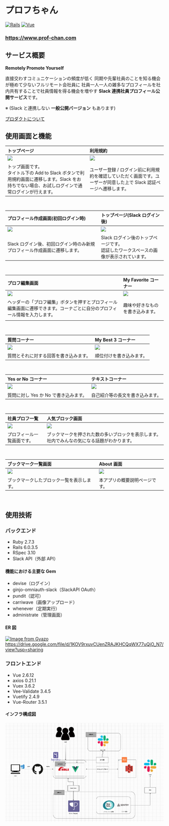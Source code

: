 # **プロフちゃん**

[![Rails](https://img.shields.io/badge/Rails-v6.0.3.5-%23a72332)](https://rubygems.org/gems/rails/versions/6.0.3.5)
[![Vue](https://img.shields.io/badge/Vue-v2.6.12-%2342b77c)](https://www.npmjs.com/package/vue/v/2.6.12)

### **https://www.prof-chan.com**

## **サービス概要**

**Remotely Promote Yourself**

直接交わすコミュニケーションの頻度が低く
同期や先輩社員のことを知る機会が極めて少ないフルリモート会社員に
社員一人一人の雑多なプロフィールを社内共有することで社員情報を得る機会を増やす
**Slack 連携社員プロフィール公開サービス**です。

※ (Slack と連携しない **一般公開バージョン** もあります)

[プロダクトについて](/README_product.md)

## 使用画面と機能

| トップページ                                                                                                                                             | 利用規約                                                                                                             |
| :------------------------------------------------------------------------------------------------------------------------------------------------------- | :------------------------------------------------------------------------------------------------------------------- |
| <img src="https://i.gyazo.com/ca95d2ee7aa2968836475f076a7ec644.png">                                                                                     | <img src="https://i.gyazo.com/1c2dd728e88bfbd3162288b1dcd98170.png">                                                 |
| トップ画面です。<br>タイトル下の Add to Slack ボタンで利用規約画面に遷移します。Slack をお持ちでない場合、お試しログインで通常ログインが行えます。 | ユーザー登録 / ログイン前に利用規約を確認していただく画面です。ユーザーが同意した上で Slack 認証ページへ遷移します。 |

<br>

| プロフィール作成画面(初回ログイン時)                                       | トップページ(Slack ログイン後)                                                           |
| :------------------------------------------------------------------------- | :--------------------------------------------------------------------------------------- |
| <img src="https://i.gyazo.com/2d9c300c2a8464ec7bae8e367445196d.png">       | <img src="https://i.gyazo.com/c741b4eed180de7f423d1e61f357a6bc.png">                     |
| Slack ログイン後、初回ログイン時のみ新規プロフィール作成画面に遷移します。 | Slack ログイン後のトップページです。<br>認証したワークスペースの画像が表示されています。 |

<br>

| プロフ編集画面                                                                                                             | My Favorite コーナー                                                 |
| :------------------------------------------------------------------------------------------------------------------------- | :------------------------------------------------------------------- |
| <img src="https://i.gyazo.com/af32a76cd81f05f1c6db3e779dfa1ee2.png">                                                       | <img src="https://i.gyazo.com/c10b4597411aabddf091df691a859989.png"> |
| ヘッダーの「プロフ編集」ボタンを押すとプロフィール編集画面に遷移できます。コーナごとに自分のプロフィール情報を入力します。 | 趣味や好きなものを書き込みます。                                     |
|                                                                                                                            |

<br>

| 質問コーナー                                                         | My Best 3 コーナー                                                   |
| :------------------------------------------------------------------- | :------------------------------------------------------------------- |
| <img src="https://i.gyazo.com/31741879fac6a585f2aaaf61a1d16165.png"> | <img src="https://i.gyazo.com/4dd69482d04ac52f2e6347c0fc84fa31.png"> |
| 質問とそれに対する回答を書き込みます。                               | 順位付けを書き込みます。                                             |

<br>

| Yes or No コーナー                                                   | テキストコーナー                                                     |
| :------------------------------------------------------------------- | :------------------------------------------------------------------- |
| <img src="https://i.gyazo.com/12dbd5bb290b9522464794a1824f1852.png"> | <img src="https://i.gyazo.com/a5e9375fef2cc29eec8f1789745dbe07.png"> |
| 質問に対し Yes か No で書き込みます。                                | 自己紹介等の長文を書き込みます。                                     |

<br>

| 社員プロフ一覧                                                       | 人気ブロック画面                                                                             |
| :------------------------------------------------------------------- | :------------------------------------------------------------------------------------------- |
| <img src="https://i.gyazo.com/3e08e9a1bfe537b0c03ae2d68d99de71.png"> | <img src="https://i.gyazo.com/a557cbff123035c50df7d7ea3c8a8d93.png">                         |
| プロフィール一覧画面です。                                           | ブックマークを押された数の多いブロックを表示します。社内でみんなの気になる話題がわかります。 |

<br>

| ブックマーク一覧画面                                                 | About 画面                                                           |
| :------------------------------------------------------------------- | :------------------------------------------------------------------- |
| <img src="https://i.gyazo.com/e1038c4368993fc09a37b74dd329f4de.png"> | <img src="https://i.gyazo.com/55290f605afd491767d73ed1a62cb7eb.png"> |
| ブックマークしたブロック一覧を表示します。                           | 本アプリの概要説明ページです。                                       |

<br>

## 使用技術

### バックエンド

- Ruby 2.7.3
- Rails 6.0.3.5
- RSpec 3.10
- Slack API（外部 API）

#### 機能における主要な Gem

- devise（ログイン）
- ginjo-omniauth-slack（SlackAPI OAuth）
- pundit（認可）
- carriwave（画像アップロード）
- whenever（定期実行）
- administrate（管理画面）

#### ER 図

[![Image from Gyazo](https://i.gyazo.com/1c70c96831791315474e886f8d34132f.png)](https://gyazo.com/1c70c96831791315474e886f8d34132f)
https://drive.google.com/file/d/1KOV9rxuvCUenZRAJKHCQqWX77uQjO_N7/view?usp=sharing

### フロントエンド

- Vue 2.6.12
- axios 0.21.1
- Vuex 3.6.2
- Vee-Validate 3.4.5
- Vuetify 2.4.9
- Vue-Router 3.5.1

#### インフラ構成図

![](./profchan-infra.png)
